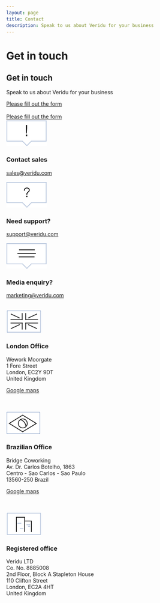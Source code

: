 ```yaml
---
layout: page
title: Contact
description: Speak to us about Veridu for your business
---
```

<script src="https://podio.com/webforms/18343416/1233331.js"></script>
<div class="container-fluid">
    <div class="row">
        <div class="col-xs-12 col-sm-12 col-lg-12 box box-newsletter2 wow animate fadeIn bridge">
            <div class="tl-line">
            </div>
            <h1 class="visible-lg center thin">Get in touch</h1>
            <h2 class="hidden-lg center thin">Get in touch</h2>
            <div class="divider-header-3"></div>
            <p class="light center">
                Speak to us about Veridu for your business
            </p>
            <div class="divider-header-3"></div>
            <div class="newsletter-box-contact-small visible-xs">
                <noscript>
                    <a href="https://podio.com/webforms/18343416/1233331" target="_blank">Please fill out the form</a>
                </noscript>
                <div class="podio-webform-container">
                    <script type="text/javascript">
                        _podioWebForm.render("1233331")
                    </script>
                </div>
                <br>
            </div>
            <div class="newsletter-box-contact-big hidden-xs">
                <noscript>
                    <a href="https://podio.com/webforms/18343416/1233331" target="_blank">Please fill out the form</a>
                </noscript>
                <div class="podio-webform-container">
                    <script type="text/javascript">
                        _podioWebForm.render("1233331")
                    </script>
                </div>
            </div>
        </div>
    </div>
</div>


<div class="container-fluid divider">
    <div class="row">
        <div class="col-xs-12 col-sm-4 col-lg-4 box box-text-contact-2 white-bg wow animate fadeIn contact-city">
            <div class="tl-line">
            </div>
            <div class="row">
                <div class="col-xs-12 col-sm-12 col-lg-12 center">
                    <img class="contact-item" src="./svg/contact/update.svg">
                    <h3>Contact sales</h3>
                    <p class="light">   
                        <a href="mailto:sales@veridu.com">sales@veridu.com</a>
                    </p>
                </div>
            </div>
        </div>
        <div class="col-xs-12 col-sm-4 col-lg-4 box box-text-contact-2 white-bg wow animate fadeIn contact-city">
            <div class="tl-line">
            </div>
            <div class="row">
                <div class="col-xs-12 col-sm-12 col-lg-12 center">
                    <img class="contact-item" src="./svg/contact/support.svg">
                    <h3>Need support?</h3>
                    <p class="light">
                        <a href="mailto:support@veridu.com">support@veridu.com</a>
                    </p>
                </div>
            </div>
        </div>
        <div class="col-xs-12 col-sm-4 col-lg-4 box box-text-contact-2 white-bg wow animate fadeIn contact-city">
            <div class="tl-line">
            </div>
            <div class="row">
                <div class="col-xs-12 col-sm-12 col-lg-12 center">
                    <img class="contact-item" src="./svg/contact/media.svg">
                    <h3>Media enquiry?</h3>
                    <p class="light">
                        <a href="mailto:name@email.com">marketing@veridu.com</a>
                    </p>
                </div>
            </div>
        </div>
    </div>
</div>

<div class="container-fluid divider">
    <div class="row">
        <div class="col-xs-12 col-sm-4 col-lg-4 box box-text-contact white-bg wow animate fadeIn london contact-city">
            <div class="tl-line">
            </div>
            <div class="row">
                <div class="col-xs-12 col-sm-12 col-lg-12 center">
                    <br class="visible-xs">
                    <img class="contact-item" src="./svg/contact/uk.svg">
                    <h3>London Office</h3>
                    <p class="light">
                        Wework Moorgate<br>
                        1 Fore Street<br>
                        London, EC2Y 9DT<br>
                        United Kingdom
                    </p>
                    <p class="light">
                        <a target="_blank" href="https://goo.gl/maps/7DwyZJXgRxE2">Google maps</a>
                    </p>
                    <br>
                </div>
            </div>
        </div>
        <div class="col-xs-12 col-sm-4 col-lg-4 box box-text-contact white-bg wow animate fadeIn brazil contact-city">
            <div class="tl-line">
            </div>
            <div class="row">
                <div class="col-xs-12 col-sm-12 col-lg-12 center">
                    <br class="visible-xs">
                    <img class="contact-item" src="./svg/contact/brazil.svg">
                    <h3>Brazilian Office</h3>
                    <p class="light">
                        Bridge Coworking<br>
                        Av. Dr. Carlos Botelho, 1863<br>
                        Centro - Sao Carlos - Sao Paulo<br>
                        13560-250 Brazil
                    </p>
                    <p class="light">
                        <a target="_blank" href="https://goo.gl/maps/EPk3gXcJkW82">Google maps</a>
                    </p>
                    <br>
                </div>
            </div>
        </div>
        <div class="col-xs-12 col-sm-4 col-lg-4 box box-text-contact white-bg wow animate fadeIn contact-city">
            <div class="tl-line">
            </div>
            <div class="row">
                <div class="col-xs-12 col-sm-12 col-lg-12 center">
                    <br class="visible-xs">
                    <img class="contact-item" src="./svg/contact/office.svg">
                    <h3 class="">Registered office</h3>
                    <p class="light">
                        Veridu LTD<br>
                        Co. No. 8885008<br>
                        2nd Floor, Block A Stapleton House<br>
                        110 Clifton Street<br>
                        London, EC2A 4HT<br>
                        United Kingdom
                    </p>
                    <br>
                </div>
            </div>
        </div>
    </div>
</div>
